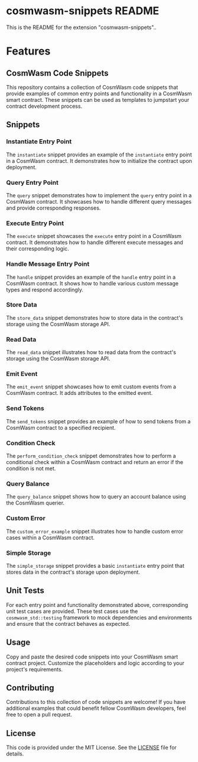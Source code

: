 # cosmwasm-snippets README

This is the README for the extension "cosmwasm-snippets"..

# Features
## CosmWasm Code Snippets

This repository contains a collection of CosmWasm code snippets that provide examples of common entry points and functionality in a CosmWasm smart contract. These snippets can be used as templates to jumpstart your contract development process.

## Snippets

### Instantiate Entry Point

The `instantiate` snippet provides an example of the `instantiate` entry point in a CosmWasm contract. It demonstrates how to initialize the contract upon deployment.

### Query Entry Point

The `query` snippet demonstrates how to implement the `query` entry point in a CosmWasm contract. It showcases how to handle different query messages and provide corresponding responses.

### Execute Entry Point

The `execute` snippet showcases the `execute` entry point in a CosmWasm contract. It demonstrates how to handle different execute messages and their corresponding logic.

### Handle Message Entry Point

The `handle` snippet provides an example of the `handle` entry point in a CosmWasm contract. It shows how to handle various custom message types and respond accordingly.

### Store Data

The `store_data` snippet demonstrates how to store data in the contract's storage using the CosmWasm storage API.

### Read Data

The `read_data` snippet illustrates how to read data from the contract's storage using the CosmWasm storage API.

### Emit Event

The `emit_event` snippet showcases how to emit custom events from a CosmWasm contract. It adds attributes to the emitted event.

### Send Tokens

The `send_tokens` snippet provides an example of how to send tokens from a CosmWasm contract to a specified recipient.

### Condition Check

The `perform_condition_check` snippet demonstrates how to perform a conditional check within a CosmWasm contract and return an error if the condition is not met.

### Query Balance

The `query_balance` snippet shows how to query an account balance using the CosmWasm querier.

### Custom Error

The `custom_error_example` snippet illustrates how to handle custom error cases within a CosmWasm contract.

### Simple Storage

The `simple_storage` snippet provides a basic `instantiate` entry point that stores data in the contract's storage upon deployment.

## Unit Tests

For each entry point and functionality demonstrated above, corresponding unit test cases are provided. These test cases use the `cosmwasm_std::testing` framework to mock dependencies and environments and ensure that the contract behaves as expected.

## Usage

Copy and paste the desired code snippets into your CosmWasm smart contract project. Customize the placeholders and logic according to your project's requirements.

## Contributing

Contributions to this collection of code snippets are welcome! If you have additional examples that could benefit fellow CosmWasm developers, feel free to open a pull request.

## License

This code is provided under the MIT License. See the [LICENSE](LICENSE) file for details.

